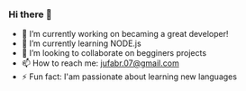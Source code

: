### Hi there 👋

<!--
**JuFaro/JuFaro** is a ✨ _special_ ✨ repository because its `README.md` (this file) appears on your GitHub profile.
-->

- 🔭 I’m currently working on becaming a great developer!
- 🌱 I’m currently learning NODE.js
- 👯 I’m looking to collaborate on begginers projects
- 📫 How to reach me: jufabr.07@gmail.com
- ⚡ Fun fact: I'am passionate about learning new languages

